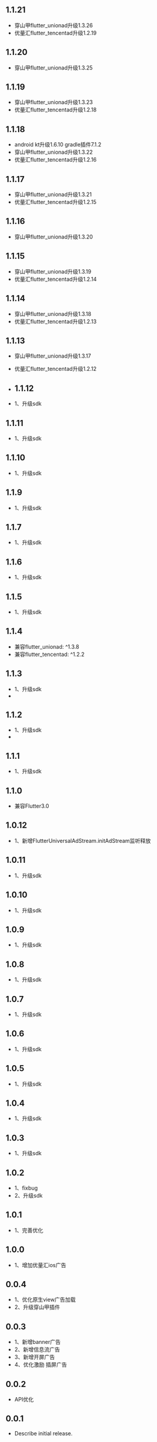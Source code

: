 ## 1.1.21
* 穿山甲flutter_unionad升级1.3.26
* 优量汇flutter_tencentad升级1.2.19

## 1.1.20
* 穿山甲flutter_unionad升级1.3.25

## 1.1.19
* 穿山甲flutter_unionad升级1.3.23
* 优量汇flutter_tencentad升级1.2.18

## 1.1.18
* android kt升级1.6.10 gradle插件7.1.2
* 穿山甲flutter_unionad升级1.3.22
* 优量汇flutter_tencentad升级1.2.16

## 1.1.17
* 穿山甲flutter_unionad升级1.3.21
* 优量汇flutter_tencentad升级1.2.15

## 1.1.16
* 穿山甲flutter_unionad升级1.3.20

## 1.1.15
* 穿山甲flutter_unionad升级1.3.19
* 优量汇flutter_tencentad升级1.2.14

## 1.1.14
* 穿山甲flutter_unionad升级1.3.18
* 优量汇flutter_tencentad升级1.2.13

## 1.1.13
* 穿山甲flutter_unionad升级1.3.17
* 优量汇flutter_tencentad升级1.2.12

* ## 1.1.12
* 1、升级sdk

## 1.1.11
* 1、升级sdk

## 1.1.10
* 1、升级sdk

## 1.1.9
* 1、升级sdk

## 1.1.7
* 1、升级sdk

## 1.1.6
* 1、升级sdk

## 1.1.5
* 1、升级sdk

## 1.1.4
* 兼容flutter_unionad: ^1.3.8
* 兼容flutter_tencentad: ^1.2.2

## 1.1.3
* 1、升级sdk
* 
## 1.1.2
* 1、升级sdk
* 
## 1.1.1
* 1、升级sdk

## 1.1.0
* 兼容Flutter3.0

## 1.0.12

* 1、新增FlutterUniversalAdStream.initAdStream监听释放

## 1.0.11

* 1、升级sdk

## 1.0.10

* 1、升级sdk

## 1.0.9

* 1、升级sdk

## 1.0.8

* 1、升级sdk

## 1.0.7

* 1、升级sdk

## 1.0.6

* 1、升级sdk

## 1.0.5

* 1、升级sdk

## 1.0.4

* 1、升级sdk

## 1.0.3

* 1、升级sdk

## 1.0.2

* 1、fixbug
* 2、升级sdk

## 1.0.1

* 1、完善优化

## 1.0.0

* 1、增加优量汇ios广告

## 0.0.4

* 1、优化原生view广告加载
* 2、升级穿山甲插件

## 0.0.3

* 1、新增banner广告
*  2、新增信息流广告
*  3、新增开屏广告
* 4、优化激励 插屏广告

## 0.0.2

* API优化

## 0.0.1

* Describe initial release.